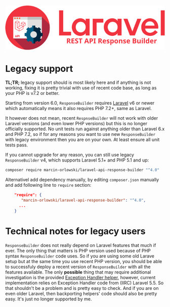 ![REST API Response Builder for Laravel](img/logo.png)

# Legacy support #

 **TL;TR;** legacy support should is most likely here and if anything is not working, fixing it is pretty trivial with use of recent
 code base, as long as your PHP is v7.2 or better.

 Starting from version 6.0, `ResponseBuilder` requires [Laravel](https://laravel.com/) v6 or newer which automatically means it
 also requires PHP 7.2+, same as Laravel.

 It however does not mean, recent `RespnseBuilder` will not work with older Laravel versions (and even lower PHP versions)
 but this is no longer officially supported. No unit tests run against anything older than Laravel 6.x and PHP 7.2,
 so if for any reasons you want to use new `ResponseBuilder` with legacy environment then you are on your own. At least ensure
 all unit tests pass.

 If you cannot upgrade for any reason, you can still use legacy `ResponseBuilder` v4, which supports Laravel 5.1+ and
 PHP 5.1 and up:

```bash
composer require marcin-orlowski/laravel-api-response-builder "^4.0" 
```

 Alternativel add dependency manually, by editing `composer.json` manually and add following line to `require` section:

```json
    "require": {
       "marcin-orlowski/laravel-api-response-builder": "^4.0",
      ...
    }
```

# Technical notes for legacy users #

 `ResponseBuilder` does not really depend on Laravel features that much if ever. The only thing that matters is PHP version used
 because of PHP syntax `ResponseBuilder` code uses. So if you are using some old Larave setup but at the same time you use recent
 PHP version, you should be able to successfuly deploy a recent version of `ResponseBuilder` with all the features available.
 The only **possible** thing that may require additional investigation is the provided [Exception Handler helper](exceptions.md),
 however, current implementation relies on Exception Handler code from (IIRC) Laravel 5.5. So that shouldn't be a problem and is
 pretty easy to check. And if you are on even older Laravel, then backporting helpers' code should also be pretty easy. It's just
 no longer supported by me.
